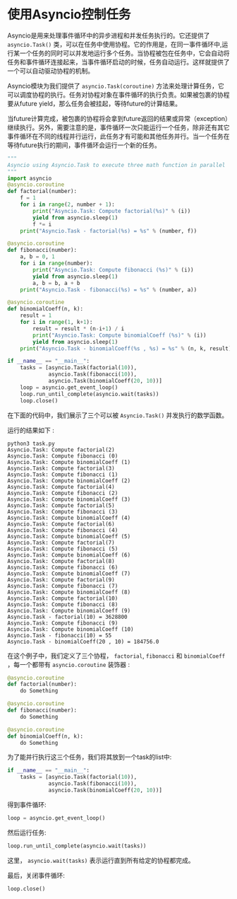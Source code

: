 # 使用Asyncio控制任务

Asyncio是用来处理事件循环中的异步进程和并发任务执行的。它还提供了 `asyncio.Task()` 类，可以在任务中使用协程。它的作用是，在同一事件循环中,运行某一个任务的同时可以并发地运行多个任务。当协程被包在任务中，它会自动将任务和事件循环连接起来，当事件循环启动的时候，任务自动运行。这样就提供了一个可以自动驱动协程的机制。

Asyncio模块为我们提供了 `asyncio.Task(coroutine)` 方法来处理计算任务，它可以调度协程的执行。任务对协程对象在事件循环的执行负责。如果被包裹的协程要从future yield，那么任务会被挂起，等待future的计算结果。

当future计算完成，被包裹的协程将会拿到future返回的结果或异常（exception）继续执行。另外，需要注意的是，事件循环一次只能运行一个任务，除非还有其它事件循环在不同的线程并行运行，此任务才有可能和其他任务并行。当一个任务在等待future执行的期间，事件循环会运行一个新的任务。

```python
"""
Asyncio using Asyncio.Task to execute three math function in parallel
"""
import asyncio
@asyncio.coroutine
def factorial(number):
    f = 1
    for i in range(2, number + 1):
        print("Asyncio.Task: Compute factorial(%s)" % (i))
        yield from asyncio.sleep(1)
        f *= i
    print("Asyncio.Task - factorial(%s) = %s" % (number, f))

@asyncio.coroutine
def fibonacci(number):
    a, b = 0, 1
    for i in range(number):
        print("Asyncio.Task: Compute fibonacci (%s)" % (i))
        yield from asyncio.sleep(1)
        a, b = b, a + b
    print("Asyncio.Task - fibonacci(%s) = %s" % (number, a))

@asyncio.coroutine
def binomialCoeff(n, k):
    result = 1
    for i in range(1, k+1):
        result = result * (n-i+1) / i
        print("Asyncio.Task: Compute binomialCoeff (%s)" % (i))
        yield from asyncio.sleep(1)
    print("Asyncio.Task - binomialCoeff(%s , %s) = %s" % (n, k, result))

if __name__ == "__main__":
    tasks = [asyncio.Task(factorial(10)),
             asyncio.Task(fibonacci(10)),
             asyncio.Task(binomialCoeff(20, 10))]
    loop = asyncio.get_event_loop()
    loop.run_until_complete(asyncio.wait(tasks))
    loop.close()
```

在下面的代码中，我们展示了三个可以被 `Asyncio.Task()` 并发执行的数学函数。

运行的结果如下 :

    python3 task.py
    Asyncio.Task: Compute factorial(2)
    Asyncio.Task: Compute fibonacci (0)
    Asyncio.Task: Compute binomialCoeff (1)
    Asyncio.Task: Compute factorial(3)
    Asyncio.Task: Compute fibonacci (1)
    Asyncio.Task: Compute binomialCoeff (2)
    Asyncio.Task: Compute factorial(4)
    Asyncio.Task: Compute fibonacci (2)
    Asyncio.Task: Compute binomialCoeff (3)
    Asyncio.Task: Compute factorial(5)
    Asyncio.Task: Compute fibonacci (3)
    Asyncio.Task: Compute binomialCoeff (4)
    Asyncio.Task: Compute factorial(6)
    Asyncio.Task: Compute fibonacci (4)
    Asyncio.Task: Compute binomialCoeff (5)
    Asyncio.Task: Compute factorial(7)
    Asyncio.Task: Compute fibonacci (5)
    Asyncio.Task: Compute binomialCoeff (6)
    Asyncio.Task: Compute factorial(8)
    Asyncio.Task: Compute fibonacci (6)
    Asyncio.Task: Compute binomialCoeff (7)
    Asyncio.Task: Compute factorial(9)
    Asyncio.Task: Compute fibonacci (7)
    Asyncio.Task: Compute binomialCoeff (8)
    Asyncio.Task: Compute factorial(10)
    Asyncio.Task: Compute fibonacci (8)
    Asyncio.Task: Compute binomialCoeff (9)
    Asyncio.Task - factorial(10) = 3628800
    Asyncio.Task: Compute fibonacci (9)
    Asyncio.Task: Compute binomialCoeff (10)
    Asyncio.Task - fibonacci(10) = 55
    Asyncio.Task - binomialCoeff(20 , 10) = 184756.0

在这个例子中，我们定义了三个协程， `factorial`, `fibonacci` 和 `binomialCoeff` ，每一个都带有 `asyncio.coroutine` 装饰器 :

```python
@asyncio.coroutine
def factorial(number):
    do Something

@asyncio.coroutine
def fibonacci(number):
    do Something

@asyncio.coroutine
def binomialCoeff(n, k):
    do Something
```

为了能并行执行这三个任务，我们将其放到一个task的list中:

```python
if __name__ == "__main__":
    tasks = [asyncio.Task(factorial(10)),
             asyncio.Task(fibonacci(10)),
             asyncio.Task(binomialCoeff(20, 10))]
```

得到事件循环:

```python
loop = asyncio.get_event_loop()
```

然后运行任务:

```python
loop.run_until_complete(asyncio.wait(tasks))
```

这里， `asyncio.wait(tasks)` 表示运行直到所有给定的协程都完成。

最后，关闭事件循环:

```python
loop.close()
```

